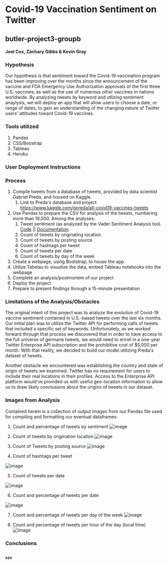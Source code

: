 # Covid-19 Vaccination Sentiment on Twitter
## butler-project3-groupb
#### Joel Cox, Zachary Gibbs & Kevin Gray

### Hypothesis

Our hypothesis is that sentiment toward the Covid-19 vaccination program has been improving over the months since the announcement of the vaccine and FDA Emergency Use Authorization approvals of the first three U.S. vaccines; as well as the use of numerous other vaccines in nations worldwide. 
By analyzing tweets by keyword and utlizing sentiment anaylysis, we will deploy an app that will allow users to choose a date, or range of dates, to gain an understanding of the changing nature of Twitter users' attitudes toward Covid-19 vaccines.

### Tools utilized

1. Pandas
1. CSS/Boostrap
1. Tableau
1. Heroku

### User Deployment Instructions



### Process

1. Compile tweets from a database of tweets, provided by data scientist Gabriel Preda, and housed on Kaggle.
    1. Link to Preda's database and project https://www.kaggle.com/gpreda/all-covid19-vaccines-tweets
1. Use Pandas to prepare the CSV for analysis of the tweets, numbering more than 19,000. Among the analyses:
    1. Tweet sentiment (as analyzed by the Vader Sentiment Analysis tool. [Code](http://www.nltk.org/howto/sentiment.html) || [Documentation](http://www.nltk.org/_modules/nltk/sentiment/vader.html)
    1. Count of tweets by originating location
    1. Count of tweets by posting source
    1. Count of hashtags per tweet
    1. Count of tweets per date
    1. Count of tweets by day of the week
1. Create a webpage, using Bootstrap, to house the app.
1. Utilize Tabelau to visualize the data, embed Tableau notebooks into the webpage
1. Complete an analysis/postmortem of our project
1. Deploy the project
1. Prepare to present findings through a 15-minute presentation

### Limitations of the Analysis/Obstacles

The original intent of this project was to analyze the evolution of Covid-19 vaccine sentiment contained in U.S.-based tweets over the last six months. Our initial plan was to utilize the Twitter API for performing calls of tweets that included a specific set of keywords. Unfortunately, as we worked forward through that process we discovered that in order to have access to the full universe of germane tweets, we would need to enroll in a one-year Twitter Enterprise API subscription and the prohibitive cost of $5,000 per month. With that reality, we decided to build our model utilizing Preda's dataset of tweets.

Another obstacle we encountered was establishing the country and state of origin of tweets we examined. Twitter has no requirement for users to include their real locations in their profiles. Access to the Enterprise API platform would've provided us with useful geo-location information to allow us to draw likely conclusions about the origins of tweets in our dataset.

### Images from Analysis

Contained herein is a collection of output images from our Pandas file used for compiling and formatting our eventual dataframes:

1. Count and percentage of tweets by sentiment
![image](https://user-images.githubusercontent.com/69219035/110036151-8df94280-7d0a-11eb-87ec-6590df8fd7e6.png)

1. Count of tweets by origination location 
![image](https://user-images.githubusercontent.com/69219035/110034724-cc8dfd80-7d08-11eb-8e10-86962e02c3bc.png)

1. Count of Tweets by posting source
![image](https://user-images.githubusercontent.com/69219035/110035292-78374d80-7d09-11eb-96e5-834a405ff310.png)

1. Count of hashtags per tweet

![image](https://user-images.githubusercontent.com/69219035/110035384-98670c80-7d09-11eb-95ef-f70ec596ff1c.png)

5. Count of tweets per date

![image](https://user-images.githubusercontent.com/69219035/110035553-d401d680-7d09-11eb-882a-aff9bf2088e9.png)
 
6. Count and percentage of tweets per date

![image](https://user-images.githubusercontent.com/69219035/110035781-14f9eb00-7d0a-11eb-90fc-ddb254821eed.png)

7. Count and percentage of tweets per day of the week
![image](https://user-images.githubusercontent.com/69219035/110035919-42469900-7d0a-11eb-848e-2a1e414b054c.png)

8. Count and percentage of tweets per hour of the day (local time)
![image](https://user-images.githubusercontent.com/69219035/110036013-61ddc180-7d0a-11eb-8227-a7a96f2f36c3.png)

### Conclusions







                                                                                 ###



